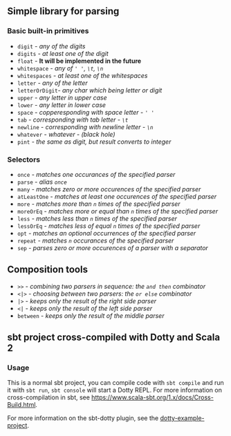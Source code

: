 ## Simple library for parsing


### Basic built-in primitives

- `digit` - *any of the digits*
- `digits` - *at least one of the digit*
- `float` - **It will be implemented in the future**
- `whitespace` - *any of `' '`, `\t`, `\n`*
- `whitespaces` - *at least one of the  whitespaces*
- `letter` - *any of the letter*
- `letterOrDigit`- *any char which being letter or digit*
- `upper` - *any letter in upper case*
- `lower` - *any letter in lower case*
- `space` - *copperesponding with space letter - `' '`*
- `tab` - *corresponding with tab letter - `\t`*
- `newline` - *corresponding with newline letter - `\n`*
- `whatever` - *whatever - (black hole)*
- `pint` - *the same as digit, but result converts to integer*


### Selectors

- `once` - *matches one occurances of the specified parser*
- `parse` - *alias `once`*
- `many` - *matches zero or more occurences of the specified parser*
- `atLeastOne` - *matches at least one occurences of the specified parser*
- `more` - *matches more than `n` times of the specified parser*
- `moreOrEq` - *matches more or equal than `n` times of the specified parser*
- `less` - *matches less than `n` times of the specified parser*
- `lessOrEq` - *matches less of equal `n` times of the specified parser*
- `opt` - *matches an optional occurrences of the specified parser*
- `repeat` - *matches `n` occurances of the specified parser*
- `sep` - *parses zero or more occurences of a parser with a separator*


## Composition tools

- `>>` - *combining two parsers in sequence: the `and then` combinator*
- `<|>` - *choosing between two parsers: the `or else` combinator*
- `|>` - *keeps only the result of the right side parser*
- `<|` - *keeps only the result of the left side parser*
- `between` - *keeps only the result of the middle parser*


## sbt project cross-compiled with Dotty and Scala 2

### Usage

This is a normal sbt project, you can compile code with `sbt compile` and run it
with `sbt run`, `sbt console` will start a Dotty REPL. For more information on
cross-compilation in sbt, see <https://www.scala-sbt.org/1.x/docs/Cross-Build.html>.

For more information on the sbt-dotty plugin, see the
[dotty-example-project](https://github.com/lampepfl/dotty-example-project/blob/master/README.md).
